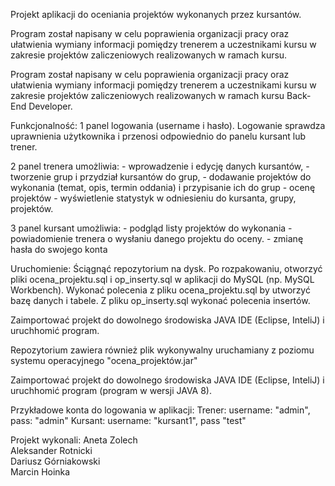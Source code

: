 Projekt aplikacji do oceniania projektów wykonanych przez kursantów. 


Program został napisany w celu poprawienia organizacji pracy oraz ułatwienia wymiany informacji pomiędzy trenerem a uczestnikami kursu w zakresie projektów zaliczeniowych realizowanych w ramach kursu. 

Program został napisany w celu poprawienia organizacji pracy oraz ułatwienia wymiany informacji pomiędzy trenerem a uczestnikami kursu w zakresie projektów zaliczeniowych realizowanych w ramach kursu Back-End Developer. 



Funkcjonalność: 
1 panel logowania (username i hasło). 
	Logowanie sprawdza uprawnienia użytkownika i przenosi odpowiednio do panelu kursant lub trener.

2 panel trenera umożliwia:
	- wprowadzenie i edycję danych kursantów,
	- tworzenie grup i przydział kursantów do grup, 
	- dodawanie projektów do wykonania (temat, opis, termin oddania) i przypisanie ich do grup
	- ocenę projektów 
	- wyświetlenie statystyk w odniesieniu do kursanta, grupy, projektów.

3 panel kursant umożliwia: 
	- podgląd listy projektów do wykonania
	- powiadomienie trenera o wysłaniu danego projektu do oceny. 
	- zmianę hasła do swojego konta

Uruchomienie: 
Ściągnąć repozytorium na dysk. 
Po rozpakowaniu, otworzyć pliki ocena_projektu.sql i op_inserty.sql w aplikacji do MySQL (np. MySQL Workbench). 
Wykonać polecenia z pliku ocena_projektu.sql by utworzyć bazę danych i tabele. Z pliku op_inserty.sql wykonać polecenia insertów.

Zaimportować projekt do dowolnego środowiska JAVA IDE (Eclipse, InteliJ) i uruchhomić program. 

Repozytorium zawiera również plik wykonywalny uruchamiany z poziomu systemu operacyjnego "ocena_projektów.jar"

Zaimportować projekt do dowolnego środowiska JAVA IDE (Eclipse, InteliJ) i uruchhomić program (program w wersji JAVA 8). 


Przykładowe konta do logowania w aplikacji: 
Trener: username: "admin", pass: "admin"
Kursant: username: "kursant1", pass "test"  



Projekt wykonali: 
Aneta Zolech<br>
Aleksander Rotnicki<br>
Dariusz Górniakowski<br>
Marcin Hoinka <br> 

